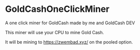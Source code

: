 # GoldCashOneClickMiner
A one click miner for GoldCash made by me and GoldCash DEV

This miner will use your CPU to mine Gold Cash.

It will be mining to https://zwembad.xyz/ on the pooled option.
